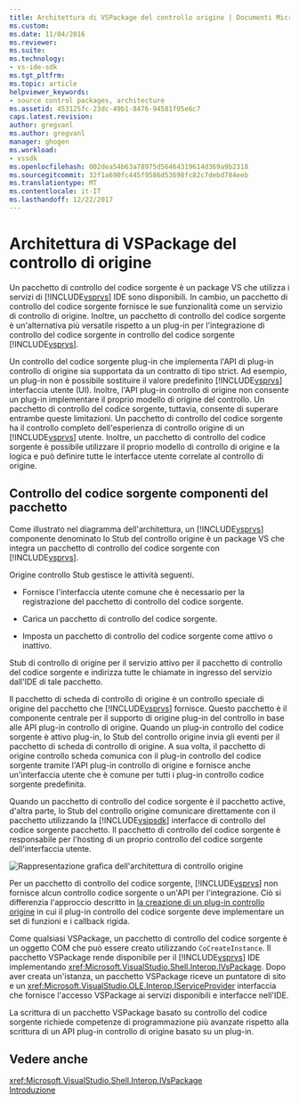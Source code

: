 ```yaml
---
title: Architettura di VSPackage del controllo origine | Documenti Microsoft
ms.custom: 
ms.date: 11/04/2016
ms.reviewer: 
ms.suite: 
ms.technology:
- vs-ide-sdk
ms.tgt_pltfrm: 
ms.topic: article
helpviewer_keywords:
- source control packages, architecture
ms.assetid: 453125fc-23dc-49b1-8476-94581f05e6c7
caps.latest.revision: 
author: gregvanl
ms.author: gregvanl
manager: ghogen
ms.workload:
- vssdk
ms.openlocfilehash: 002dea54b63a78975d56464319614d369a9b2318
ms.sourcegitcommit: 32f1a690fc445f9586d53698fc82c7debd784eeb
ms.translationtype: MT
ms.contentlocale: it-IT
ms.lasthandoff: 12/22/2017
---
```

# <a name="source-control-vspackage-architecture"></a>Architettura di VSPackage del controllo di origine
Un pacchetto di controllo del codice sorgente è un package VS che utilizza i servizi di [!INCLUDE[vsprvs](../../code-quality/includes/vsprvs_md.md)] IDE sono disponibili. In cambio, un pacchetto di controllo del codice sorgente fornisce le sue funzionalità come un servizio di controllo di origine. Inoltre, un pacchetto di controllo del codice sorgente è un'alternativa più versatile rispetto a un plug-in per l'integrazione di controllo del codice sorgente in controllo del codice sorgente [!INCLUDE[vsprvs](../../code-quality/includes/vsprvs_md.md)].  
  
 Un controllo del codice sorgente plug-in che implementa l'API di plug-in controllo di origine sia supportata da un contratto di tipo strict. Ad esempio, un plug-in non è possibile sostituire il valore predefinito [!INCLUDE[vsprvs](../../code-quality/includes/vsprvs_md.md)] interfaccia utente (UI). Inoltre, l'API plug-in controllo di origine non consente un plug-in implementare il proprio modello di origine del controllo. Un pacchetto di controllo del codice sorgente, tuttavia, consente di superare entrambe queste limitazioni. Un pacchetto di controllo del codice sorgente ha il controllo completo dell'esperienza di controllo origine di un [!INCLUDE[vsprvs](../../code-quality/includes/vsprvs_md.md)] utente. Inoltre, un pacchetto di controllo del codice sorgente è possibile utilizzare il proprio modello di controllo di origine e la logica e può definire tutte le interfacce utente correlate al controllo di origine.  
  
## <a name="source-control-package-components"></a>Controllo del codice sorgente componenti del pacchetto  
 Come illustrato nel diagramma dell'architettura, un [!INCLUDE[vsprvs](../../code-quality/includes/vsprvs_md.md)] componente denominato lo Stub del controllo origine è un package VS che integra un pacchetto di controllo del codice sorgente con [!INCLUDE[vsprvs](../../code-quality/includes/vsprvs_md.md)].  
  
 Origine controllo Stub gestisce le attività seguenti.  
  
-   Fornisce l'interfaccia utente comune che è necessario per la registrazione del pacchetto di controllo del codice sorgente.  
  
-   Carica un pacchetto di controllo del codice sorgente.  
  
-   Imposta un pacchetto di controllo del codice sorgente come attivo o inattivo.  
  
 Stub di controllo di origine per il servizio attivo per il pacchetto di controllo del codice sorgente e indirizza tutte le chiamate in ingresso del servizio dall'IDE di tale pacchetto.  
  
 Il pacchetto di scheda di controllo di origine è un controllo speciale di origine del pacchetto che [!INCLUDE[vsprvs](../../code-quality/includes/vsprvs_md.md)] fornisce. Questo pacchetto è il componente centrale per il supporto di origine plug-in del controllo in base alle API plug-in controllo di origine. Quando un plug-in controllo del codice sorgente è attivo plug-in, lo Stub del controllo origine invia gli eventi per il pacchetto di scheda di controllo di origine. A sua volta, il pacchetto di origine controllo scheda comunica con il plug-in controllo del codice sorgente tramite l'API plug-in controllo di origine e fornisce anche un'interfaccia utente che è comune per tutti i plug-in controllo codice sorgente predefinita.  
  
 Quando un pacchetto di controllo del codice sorgente è il pacchetto active, d'altra parte, lo Stub del controllo origine comunicare direttamente con il pacchetto utilizzando la [!INCLUDE[vsipsdk](../../extensibility/includes/vsipsdk_md.md)] interfacce di controllo del codice sorgente pacchetto. Il pacchetto di controllo del codice sorgente è responsabile per l'hosting di un proprio controllo del codice sorgente dell'interfaccia utente.  
  
 ![Rappresentazione grafica dell'architettura di controllo origine](../../extensibility/internals/media/vsipsccarch.gif "VSIPSCCArch")  
  
 Per un pacchetto di controllo del codice sorgente, [!INCLUDE[vsprvs](../../code-quality/includes/vsprvs_md.md)] non fornisce alcun controllo codice sorgente o un'API per l'integrazione. Ciò si differenzia l'approccio descritto in [la creazione di un plug-in controllo origine](../../extensibility/internals/creating-a-source-control-plug-in.md) in cui il plug-in controllo del codice sorgente deve implementare un set di funzioni e i callback rigida.  
  
 Come qualsiasi VSPackage, un pacchetto di controllo del codice sorgente è un oggetto COM che può essere creato utilizzando `CoCreateInstance`. Il pacchetto VSPackage rende disponibile per il [!INCLUDE[vsprvs](../../code-quality/includes/vsprvs_md.md)] IDE implementando <xref:Microsoft.VisualStudio.Shell.Interop.IVsPackage>. Dopo aver creata un'istanza, un pacchetto VSPackage riceve un puntatore di sito e un <xref:Microsoft.VisualStudio.OLE.Interop.IServiceProvider> interfaccia che fornisce l'accesso VSPackage ai servizi disponibili e interfacce nell'IDE.  
  
 La scrittura di un pacchetto VSPackage basato su controllo del codice sorgente richiede competenze di programmazione più avanzate rispetto alla scrittura di un API plug-in controllo di origine basato su un plug-in.  
  
## <a name="see-also"></a>Vedere anche  
 <xref:Microsoft.VisualStudio.Shell.Interop.IVsPackage>   
 [Introduzione](../../extensibility/internals/getting-started-with-source-control-vspackages.md)